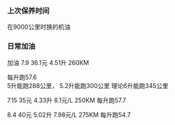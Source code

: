 
### 上次保养时间
在9000公里时换的机油





### 日常加油
加油
7.9
36.1元 4.51升 260KM    

每升跑57.6  
5升能跑288公里，
5.2升能跑300公里
理论6升能跑345公里

7.15
35元 4.33升 8.1元/L  250KM
每升跑57.7


8.4
40元 5.02升 7.98元/L  275KM
每升跑54.7
